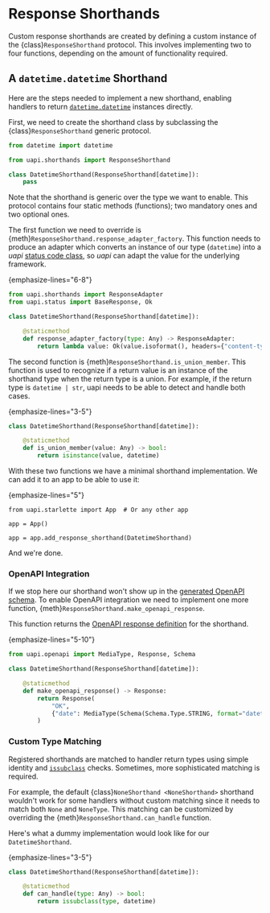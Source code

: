 ```{currentmodule} uapi.shorthands

```
# Response Shorthands

Custom response shorthands are created by defining a custom instance of the {class}`ResponseShorthand` protocol.
This involves implementing two to four functions, depending on the amount of functionality required.

## A `datetime.datetime` Shorthand

Here are the steps needed to implement a new shorthand, enabling handlers to return [`datetime.datetime`](https://docs.python.org/3/library/datetime.html#datetime-objects) instances directly.

First, we need to create the shorthand class by subclassing the {class}`ResponseShorthand` generic protocol.

```python
from datetime import datetime

from uapi.shorthands import ResponseShorthand

class DatetimeShorthand(ResponseShorthand[datetime]):
    pass
```

Note that the shorthand is generic over the type we want to enable.
This protocol contains four static methods (functions); two mandatory ones and two optional ones.

The first function we need to override is {meth}`ResponseShorthand.response_adapter_factory`.
This function needs to produce an adapter which converts an instance of our type (`datetime`) into a _uapi_ [status code class](handlers.md#uapi-status-code-classes), so _uapi_ can adapt the value for the underlying framework.

{emphasize-lines="6-8"}
```python
from uapi.shorthands import ResponseAdapter
from uapi.status import BaseResponse, Ok

class DatetimeShorthand(ResponseShorthand[datetime]):

    @staticmethod
    def response_adapter_factory(type: Any) -> ResponseAdapter:
        return lambda value: Ok(value.isoformat(), headers={"content-type": "date"})
```

The second function is {meth}`ResponseShorthand.is_union_member`.
This function is used to recognize if a return value is an instance of the shorthand type when the return type is a union.
For example, if the return type is `datetime | str`, uapi needs to be able to detect and handle both cases.

{emphasize-lines="3-5"}
```python
class DatetimeShorthand(ResponseShorthand[datetime]):

    @staticmethod
    def is_union_member(value: Any) -> bool:
        return isinstance(value, datetime)
```

With these two functions we have a minimal shorthand implementation.
We can add it to an app to be able to use it:

{emphasize-lines="5"}
```
from uapi.starlette import App  # Or any other app

app = App()

app = app.add_response_shorthand(DatetimeShorthand)
```

And we're done.

### OpenAPI Integration

If we stop here our shorthand won't show up in the [generated OpenAPI schema](openapi.md).
To enable OpenAPI integration we need to implement one more function, {meth}`ResponseShorthand.make_openapi_response`.

This function returns the [OpenAPI response definition](https://swagger.io/specification/#responses-object) for the shorthand.

{emphasize-lines="5-10"}
```python
from uapi.openapi import MediaType, Response, Schema

class DatetimeShorthand(ResponseShorthand[datetime]):

    @staticmethod
    def make_openapi_response() -> Response:
        return Response(
            "OK",
            {"date": MediaType(Schema(Schema.Type.STRING, format="datetime"))},
        )
```

### Custom Type Matching

Registered shorthands are matched to handler return types using simple identity and [`issubclass`](https://docs.python.org/3/library/functions.html#issubclass) checks.
Sometimes, more sophisticated matching is required.

For example, the default {class}`NoneShorthand <NoneShorthand>` shorthand wouldn't work for some handlers without custom matching since it needs to match both `None` and `NoneType`. This matching can be customized by overriding the {meth}`ResponseShorthand.can_handle` function.

Here's what a dummy implementation would look like for our `DatetimeShorthand`.

{emphasize-lines="3-5"}
```python
class DatetimeShorthand(ResponseShorthand[datetime]):

    @staticmethod
    def can_handle(type: Any) -> bool:
        return issubclass(type, datetime)
```